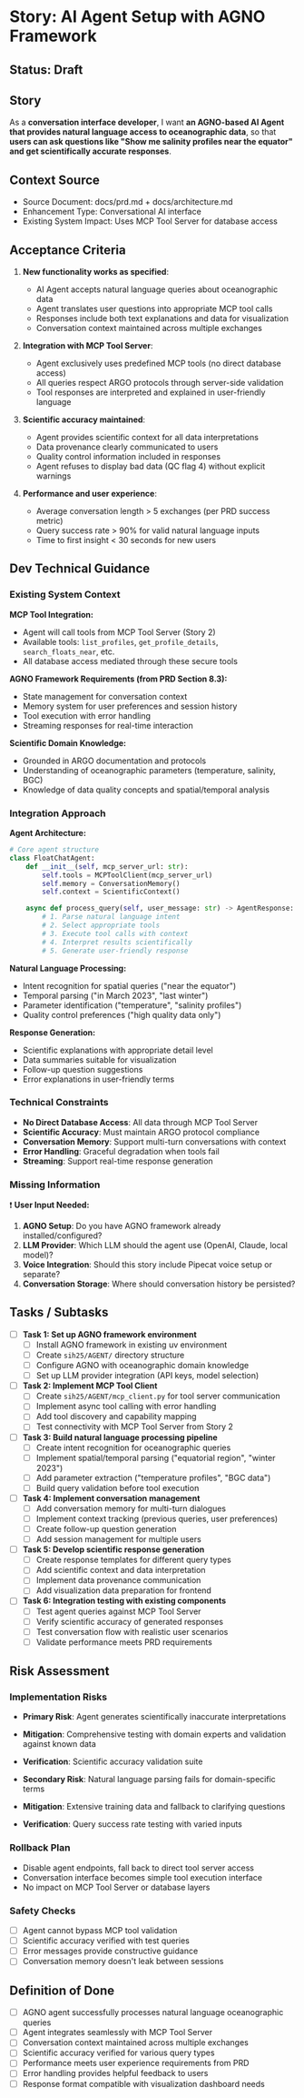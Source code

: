 # Story: AI Agent Setup with AGNO Framework

<!-- Source: Brownfield PRD + Architecture documents -->
<!-- Context: Brownfield enhancement - AGNO AI Agent for conversational interface -->

## Status: Draft

## Story

As a **conversation interface developer**,
I want **an AGNO-based AI Agent that provides natural language access to oceanographic data**,
so that **users can ask questions like "Show me salinity profiles near the equator" and get scientifically accurate responses**.

## Context Source

- Source Document: docs/prd.md + docs/architecture.md
- Enhancement Type: Conversational AI interface
- Existing System Impact: Uses MCP Tool Server for database access

## Acceptance Criteria

1. **New functionality works as specified**:
   - AI Agent accepts natural language queries about oceanographic data
   - Agent translates user questions into appropriate MCP tool calls
   - Responses include both text explanations and data for visualization
   - Conversation context maintained across multiple exchanges

2. **Integration with MCP Tool Server**:
   - Agent exclusively uses predefined MCP tools (no direct database access)
   - All queries respect ARGO protocols through server-side validation
   - Tool responses are interpreted and explained in user-friendly language

3. **Scientific accuracy maintained**:
   - Agent provides scientific context for all data interpretations
   - Data provenance clearly communicated to users
   - Quality control information included in responses
   - Agent refuses to display bad data (QC flag 4) without explicit warnings

4. **Performance and user experience**:
   - Average conversation length > 5 exchanges (per PRD success metric)
   - Query success rate > 90% for valid natural language inputs
   - Time to first insight < 30 seconds for new users

## Dev Technical Guidance

### Existing System Context

**MCP Tool Integration:**
- Agent will call tools from MCP Tool Server (Story 2)
- Available tools: `list_profiles`, `get_profile_details`, `search_floats_near`, etc.
- All database access mediated through these secure tools

**AGNO Framework Requirements (from PRD Section 8.3):**
- State management for conversation context
- Memory system for user preferences and session history
- Tool execution with error handling
- Streaming responses for real-time interaction

**Scientific Domain Knowledge:**
- Grounded in ARGO documentation and protocols
- Understanding of oceanographic parameters (temperature, salinity, BGC)
- Knowledge of data quality concepts and spatial/temporal analysis

### Integration Approach

**Agent Architecture:**
```python
# Core agent structure
class FloatChatAgent:
    def __init__(self, mcp_server_url: str):
        self.tools = MCPToolClient(mcp_server_url)
        self.memory = ConversationMemory()
        self.context = ScientificContext()

    async def process_query(self, user_message: str) -> AgentResponse:
        # 1. Parse natural language intent
        # 2. Select appropriate tools
        # 3. Execute tool calls with context
        # 4. Interpret results scientifically
        # 5. Generate user-friendly response
```

**Natural Language Processing:**
- Intent recognition for spatial queries ("near the equator")
- Temporal parsing ("in March 2023", "last winter")
- Parameter identification ("temperature", "salinity profiles")
- Quality control preferences ("high quality data only")

**Response Generation:**
- Scientific explanations with appropriate detail level
- Data summaries suitable for visualization
- Follow-up question suggestions
- Error explanations in user-friendly terms

### Technical Constraints

- **No Direct Database Access**: All data through MCP Tool Server
- **Scientific Accuracy**: Must maintain ARGO protocol compliance
- **Conversation Memory**: Support multi-turn conversations with context
- **Error Handling**: Graceful degradation when tools fail
- **Streaming**: Support real-time response generation

### Missing Information

❗ **User Input Needed:**
1. **AGNO Setup**: Do you have AGNO framework already installed/configured?
2. **LLM Provider**: Which LLM should the agent use (OpenAI, Claude, local model)?
3. **Voice Integration**: Should this story include Pipecat voice setup or separate?
4. **Conversation Storage**: Where should conversation history be persisted?

## Tasks / Subtasks

- [ ] **Task 1: Set up AGNO framework environment**
  - [ ] Install AGNO framework in existing uv environment
  - [ ] Create `sih25/AGENT/` directory structure
  - [ ] Configure AGNO with oceanographic domain knowledge
  - [ ] Set up LLM provider integration (API keys, model selection)

- [ ] **Task 2: Implement MCP Tool Client**
  - [ ] Create `sih25/AGENT/mcp_client.py` for tool server communication
  - [ ] Implement async tool calling with error handling
  - [ ] Add tool discovery and capability mapping
  - [ ] Test connectivity with MCP Tool Server from Story 2

- [ ] **Task 3: Build natural language processing pipeline**
  - [ ] Create intent recognition for oceanographic queries
  - [ ] Implement spatial/temporal parsing ("equatorial region", "winter 2023")
  - [ ] Add parameter extraction ("temperature profiles", "BGC data")
  - [ ] Build query validation before tool execution

- [ ] **Task 4: Implement conversation management**
  - [ ] Add conversation memory for multi-turn dialogues
  - [ ] Implement context tracking (previous queries, user preferences)
  - [ ] Create follow-up question generation
  - [ ] Add session management for multiple users

- [ ] **Task 5: Develop scientific response generation**
  - [ ] Create response templates for different query types
  - [ ] Add scientific context and data interpretation
  - [ ] Implement data provenance communication
  - [ ] Add visualization data preparation for frontend

- [ ] **Task 6: Integration testing with existing components**
  - [ ] Test agent queries against MCP Tool Server
  - [ ] Verify scientific accuracy of generated responses
  - [ ] Test conversation flow with realistic user scenarios
  - [ ] Validate performance meets PRD requirements

## Risk Assessment

### Implementation Risks

- **Primary Risk**: Agent generates scientifically inaccurate interpretations
- **Mitigation**: Comprehensive testing with domain experts and validation against known data
- **Verification**: Scientific accuracy validation suite

- **Secondary Risk**: Natural language parsing fails for domain-specific terms
- **Mitigation**: Extensive training data and fallback to clarifying questions
- **Verification**: Query success rate testing with varied inputs

### Rollback Plan

- Disable agent endpoints, fall back to direct tool server access
- Conversation interface becomes simple tool execution interface
- No impact on MCP Tool Server or database layers

### Safety Checks

- [ ] Agent cannot bypass MCP tool validation
- [ ] Scientific accuracy verified with test queries
- [ ] Error messages provide constructive guidance
- [ ] Conversation memory doesn't leak between sessions

## Definition of Done

- [ ] AGNO agent successfully processes natural language oceanographic queries
- [ ] Agent integrates seamlessly with MCP Tool Server
- [ ] Conversation context maintained across multiple exchanges
- [ ] Scientific accuracy verified for various query types
- [ ] Performance meets user experience requirements from PRD
- [ ] Error handling provides helpful feedback to users
- [ ] Response format compatible with visualization dashboard needs